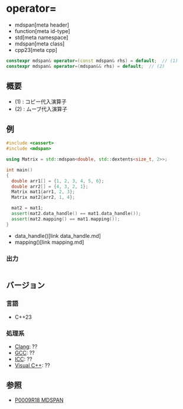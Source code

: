 # operator=
* mdspan[meta header]
* function[meta id-type]
* std[meta namespace]
* mdspan[meta class]
* cpp23[meta cpp]

```cpp
constexpr mdspan& operator=(const mdspan& rhs) = default;  // (1)
constexpr mdspan& operator=(mdspan&& rhs) = default;  // (2)
```

## 概要
- (1) : コピー代入演算子
- (2) : ムーブ代入演算子


## 例
```cpp example
#include <cassert>
#include <mdspan>

using Matrix = std::mdspan<double, std::dextents<size_t, 2>>;

int main()
{
  double arr1[] = {1, 2, 3, 4, 5, 6};
  double arr2[] = {4, 3, 2, 1};
  Matrix mat1{arr1, 2, 3};
  Matrix mat2{arr2, 1, 4};

  mat2 = mat1;
  assert(mat2.data_handle() == mat1.data_handle());
  assert(mat2.mapping() == mat1.mapping());
}
```
* data_handle()[link data_handle.md]
* mapping()[link mapping.md]

### 出力
```
```


## バージョン
### 言語
- C++23

### 処理系
- [Clang](/implementation.md#clang): ??
- [GCC](/implementation.md#gcc): ??
- [ICC](/implementation.md#icc): ??
- [Visual C++](/implementation.md#visual_cpp): ??


## 参照
- [P0009R18 MDSPAN](https://www.open-std.org/jtc1/sc22/wg21/docs/papers/2022/p0009r18.html)
